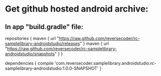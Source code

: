 # Get github hosted android archive:

## In app "build.gradle" file:

repositories {
    maven {
        url "https://raw.github.com/reversecoder/rc-samplelibrary-androidstudio/releases"
    }
    maven {
        url "https://raw.github.com/reversecoder/rc-samplelibrary-androidstudio/snapshots"
    }
}

dependencies {
    compile 'com.reversecoder.samplelibrary.androidstudio:rc-samplelibrary-androidstudio:1.0.0-SNAPSHOT'
}

